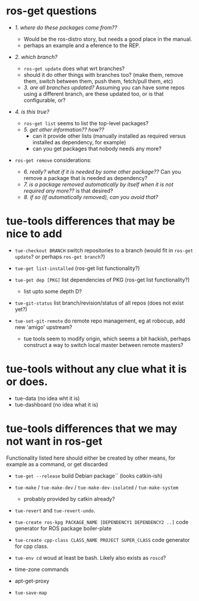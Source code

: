 # ros-get questions

- *1. where do these packages come from??*
  - Would be the ros-distro story, but needs a good place in the manual.
  - perhaps an example and a eference to the REP.

- *2. which branch?*
  - ``ros-get update`` does what wrt branches?
  - should it do other things with branches too? (make them, remove them, switch between them, push them, fetch/pull them, etc)
  - *3. are all branches updated?* Assuming you can have some repos using a different branch, are these updated too, or is that configurable, or?

- *4. is this true?*
  - ``ros-get list`` seems to list the top-level packages?
  - *5. get other information?? how??*
    - can it provide other lists (manually installed as required versus installed as dependency, for example)
    - can you get packages that nobody needs any more?

- ``ros-get remove`` considerations:
  - *6. really? what if it is needed by some other package??* Can you remove a package that is needed as dependency?
  - *7. is a package removed automatically by itself when it is not required any more??* is that desired?
  - *8. if so (if automatically removed), can you avoid that?*

# tue-tools differences that may be nice to add

- ``tue-checkout BRANCH`` switch repositories to a branch (would fit in ``ros-get update``? or perhaps ``ros-get branch``?)
- ``tue-get list-installed`` (ros-get list functionality?)
- ``tue-get dep [PKG]`` list dependencies of PKG (ros-get list functionality?)
  - list upto some depth D?

- ``tue-git-status`` list branch/revision/status of all repos (does not exist yet?)

- ``tue-set-git-remote`` do remote repo management, eg at robocup, add new 'amigo' upstream?
  - tue tools seem to modify origin, which seems a bit hackish, perhaps construct a way to switch local master between remote masters?

# tue-tools without any clue what it is or does.
- tue-data (no idea wht it is)
- tue-dashboard (no idea what it is)

# tue-tools differences that we may not want in ros-get
Functionality listed here should either be created by other means, for example as a command, or get discarded

- ``tue-get --release`` build Debian package`` (looks catkin-ish)

- ``tue-make`` / ``tue-make-dev`` / ``tue-make-dev-isolated`` / ``tue-make-system``
  - probably provided by catkin already?

- ``tue-revert`` and ``tue-revert-undo``.

- ``tue-create ros-kpg PACKAGE_NAME [DEPENDENCY1 DEPENDENCY2 ..]`` code generator for ROS package boiler-plate
- ``tue-create cpp-class CLASS_NAME PROJECT SUPER_CLASS`` code generator for cpp class.
- ``tue-env cd`` woud at least be bash. Likely also exists as ``roscd``?
- time-zone commands
- apt-get-proxy
- ``tue-save-map``


